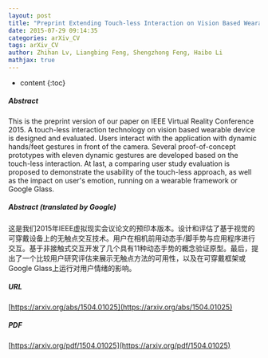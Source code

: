 ```yaml
---
layout: post
title: "Preprint Extending Touch-less Interaction on Vision Based Wearable Device"
date: 2015-07-29 09:14:35
categories: arXiv_CV
tags: arXiv_CV
author: Zhihan Lv, Liangbing Feng, Shengzhong Feng, Haibo Li
mathjax: true
---
```


* content
{:toc}

##### Abstract
This is the preprint version of our paper on IEEE Virtual Reality Conference 2015. A touch-less interaction technology on vision based wearable device is designed and evaluated. Users interact with the application with dynamic hands/feet gestures in front of the camera. Several proof-of-concept prototypes with eleven dynamic gestures are developed based on the touch-less interaction. At last, a comparing user study evaluation is proposed to demonstrate the usability of the touch-less approach, as well as the impact on user's emotion, running on a wearable framework or Google Glass.

##### Abstract (translated by Google)
这是我们2015年IEEE虚拟现实会议论文的预印本版本。设计和评估了基于视觉的可穿戴设备上的无触点交互技术。用户在相机前用动态手/脚手势与应用程序进行交互。基于非接触式交互开发了几个具有11种动态手势的概念验证原型。最后，提出了一个比较用户研究评估来展示无触点方法的可用性，以及在可穿戴框架或Google Glass上运行对用户情绪的影响。

##### URL
[https://arxiv.org/abs/1504.01025](https://arxiv.org/abs/1504.01025)

##### PDF
[https://arxiv.org/pdf/1504.01025](https://arxiv.org/pdf/1504.01025)


